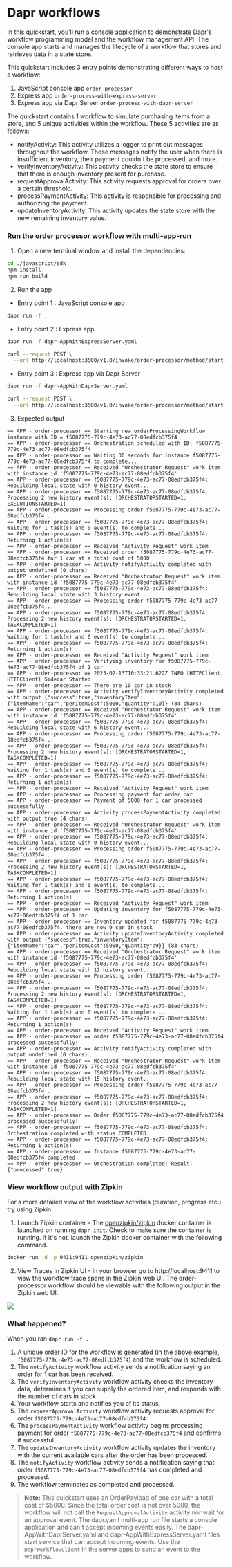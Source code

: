 # Dapr workflows

In this quickstart, you'll run a console application to demonstrate Dapr's workflow programming model and the workflow management API. The console app starts and manages the lifecycle of a workflow that stores and retrieves data in a state store.

This quickstart includes 3 entry points demonstrating different ways to host a workflow:

1. JavaScript console app `order-processor` 
2. Express app `order-process-with-express-server`
3. Express app via Dapr Server `order-process-with-dapr-server`

The quickstart contains 1 workflow to simulate purchasing items from a store, and 5 unique activities within the workflow. These 5 activities are as follows:

- notifyActivity: This activity utilizes a logger to print out messages throughout the workflow. These messages notify the user when there is insufficient inventory, their payment couldn't be processed, and more.
- verifyInventoryActivity: This activity checks the state store to ensure that there is enough inventory present for purchase.
- requestApprovalActivity: This activity requests approval for orders over a certain threshold.
- processPaymentActivity: This activity is responsible for processing and authorizing the payment.
- updateInventoryActivity: This activity updates the state store with the new remaining inventory value.

### Run the order processor workflow with multi-app-run

1. Open a new terminal window and install the dependencies: 

<!-- STEP
name: build order-process app
-->

```bash
cd ./javascript/sdk
npm install
npm run build
```

<!-- END_STEP -->
2. Run the app 

- Entry point 1 : JavaScript console app
<!-- STEP
name: Run order-processor service
expected_stdout_lines:
  - '== APP - order-processor == Payment of 5000 for 1 car processed successfully'
  - 'there are now 9 car in stock'
  - 'processed successfully!'
expected_stderr_lines:
output_match_mode: substring
background: true
sleep: 15
timeout_seconds: 120
-->

```bash
dapr run -f .
```
<!-- END_STEP -->

- Entry point 2 : Express app

```bash
dapr run -f dapr-AppWithExpressServer.yaml
```

```bash
curl --request POST \
  --url http://localhost:3500/v1.0/invoke/order-processor/method/start-workflow
```

- Entry point 3 : Express app via Dapr Server

```bash
dapr run -f dapr-AppWithDaprServer.yaml
```
```bash
curl --request POST \
  --url http://localhost:3500/v1.0/invoke/order-processor/method/start-workflow
```

3. Expected output


```
== APP - order-processor == Starting new orderProcessingWorkflow instance with ID = f5087775-779c-4e73-ac77-08edfcb375f4
== APP - order-processor == Orchestration scheduled with ID: f5087775-779c-4e73-ac77-08edfcb375f4
== APP - order-processor == Waiting 30 seconds for instance f5087775-779c-4e73-ac77-08edfcb375f4 to complete...
== APP - order-processor == Received "Orchestrator Request" work item with instance id 'f5087775-779c-4e73-ac77-08edfcb375f4'
== APP - order-processor == f5087775-779c-4e73-ac77-08edfcb375f4: Rebuilding local state with 0 history event...
== APP - order-processor == f5087775-779c-4e73-ac77-08edfcb375f4: Processing 2 new history event(s): [ORCHESTRATORSTARTED=1, EXECUTIONSTARTED=1]
== APP - order-processor == Processing order f5087775-779c-4e73-ac77-08edfcb375f4...
== APP - order-processor == f5087775-779c-4e73-ac77-08edfcb375f4: Waiting for 1 task(s) and 0 event(s) to complete...
== APP - order-processor == f5087775-779c-4e73-ac77-08edfcb375f4: Returning 1 action(s)
== APP - order-processor == Received "Activity Request" work item
== APP - order-processor == Received order f5087775-779c-4e73-ac77-08edfcb375f4 for 1 car at a total cost of 5000
== APP - order-processor == Activity notifyActivity completed with output undefined (0 chars)
== APP - order-processor == Received "Orchestrator Request" work item with instance id 'f5087775-779c-4e73-ac77-08edfcb375f4'
== APP - order-processor == f5087775-779c-4e73-ac77-08edfcb375f4: Rebuilding local state with 3 history event...
== APP - order-processor == Processing order f5087775-779c-4e73-ac77-08edfcb375f4...
== APP - order-processor == f5087775-779c-4e73-ac77-08edfcb375f4: Processing 2 new history event(s): [ORCHESTRATORSTARTED=1, TASKCOMPLETED=1]
== APP - order-processor == f5087775-779c-4e73-ac77-08edfcb375f4: Waiting for 1 task(s) and 0 event(s) to complete...
== APP - order-processor == f5087775-779c-4e73-ac77-08edfcb375f4: Returning 1 action(s)
== APP - order-processor == Received "Activity Request" work item
== APP - order-processor == Verifying inventory for f5087775-779c-4e73-ac77-08edfcb375f4 of 1 car
== APP - order-processor == 2025-02-13T10:33:21.622Z INFO [HTTPClient, HTTPClient] Sidecar Started
== APP - order-processor == There are 10 car in stock
== APP - order-processor == Activity verifyInventoryActivity completed with output {"success":true,"inventoryItem":{"itemName":"car","perItemCost":5000,"quantity":10}} (84 chars)
== APP - order-processor == Received "Orchestrator Request" work item with instance id 'f5087775-779c-4e73-ac77-08edfcb375f4'
== APP - order-processor == f5087775-779c-4e73-ac77-08edfcb375f4: Rebuilding local state with 6 history event...
== APP - order-processor == Processing order f5087775-779c-4e73-ac77-08edfcb375f4...
== APP - order-processor == f5087775-779c-4e73-ac77-08edfcb375f4: Processing 2 new history event(s): [ORCHESTRATORSTARTED=1, TASKCOMPLETED=1]
== APP - order-processor == f5087775-779c-4e73-ac77-08edfcb375f4: Waiting for 1 task(s) and 0 event(s) to complete...
== APP - order-processor == f5087775-779c-4e73-ac77-08edfcb375f4: Returning 1 action(s)
== APP - order-processor == Received "Activity Request" work item
== APP - order-processor == Processing payment for order car
== APP - order-processor == Payment of 5000 for 1 car processed successfully
== APP - order-processor == Activity processPaymentActivity completed with output true (4 chars)
== APP - order-processor == Received "Orchestrator Request" work item with instance id 'f5087775-779c-4e73-ac77-08edfcb375f4'
== APP - order-processor == f5087775-779c-4e73-ac77-08edfcb375f4: Rebuilding local state with 9 history event...
== APP - order-processor == Processing order f5087775-779c-4e73-ac77-08edfcb375f4...
== APP - order-processor == f5087775-779c-4e73-ac77-08edfcb375f4: Processing 2 new history event(s): [ORCHESTRATORSTARTED=1, TASKCOMPLETED=1]
== APP - order-processor == f5087775-779c-4e73-ac77-08edfcb375f4: Waiting for 1 task(s) and 0 event(s) to complete...
== APP - order-processor == f5087775-779c-4e73-ac77-08edfcb375f4: Returning 1 action(s)
== APP - order-processor == Received "Activity Request" work item
== APP - order-processor == Updating inventory for f5087775-779c-4e73-ac77-08edfcb375f4 of 1 car
== APP - order-processor == Inventory updated for f5087775-779c-4e73-ac77-08edfcb375f4, there are now 9 car in stock
== APP - order-processor == Activity updateInventoryActivity completed with output {"success":true,"inventoryItem":{"itemName":"car","perItemCost":5000,"quantity":9}} (83 chars)
== APP - order-processor == Received "Orchestrator Request" work item with instance id 'f5087775-779c-4e73-ac77-08edfcb375f4'
== APP - order-processor == f5087775-779c-4e73-ac77-08edfcb375f4: Rebuilding local state with 12 history event...
== APP - order-processor == Processing order f5087775-779c-4e73-ac77-08edfcb375f4...
== APP - order-processor == f5087775-779c-4e73-ac77-08edfcb375f4: Processing 2 new history event(s): [ORCHESTRATORSTARTED=1, TASKCOMPLETED=1]
== APP - order-processor == f5087775-779c-4e73-ac77-08edfcb375f4: Waiting for 1 task(s) and 0 event(s) to complete...
== APP - order-processor == f5087775-779c-4e73-ac77-08edfcb375f4: Returning 1 action(s)
== APP - order-processor == Received "Activity Request" work item
== APP - order-processor == order f5087775-779c-4e73-ac77-08edfcb375f4 processed successfully!
== APP - order-processor == Activity notifyActivity completed with output undefined (0 chars)
== APP - order-processor == Received "Orchestrator Request" work item with instance id 'f5087775-779c-4e73-ac77-08edfcb375f4'
== APP - order-processor == f5087775-779c-4e73-ac77-08edfcb375f4: Rebuilding local state with 15 history event...
== APP - order-processor == Processing order f5087775-779c-4e73-ac77-08edfcb375f4...
== APP - order-processor == f5087775-779c-4e73-ac77-08edfcb375f4: Processing 2 new history event(s): [ORCHESTRATORSTARTED=1, TASKCOMPLETED=1]
== APP - order-processor == Order f5087775-779c-4e73-ac77-08edfcb375f4 processed successfully!
== APP - order-processor == f5087775-779c-4e73-ac77-08edfcb375f4: Orchestration completed with status COMPLETED
== APP - order-processor == f5087775-779c-4e73-ac77-08edfcb375f4: Returning 1 action(s)
== APP - order-processor == Instance f5087775-779c-4e73-ac77-08edfcb375f4 completed
== APP - order-processor == Orchestration completed! Result: {"processed":true}
```

### View workflow output with Zipkin

For a more detailed view of the workflow activities (duration, progress etc.), try using Zipkin.

1. Launch Zipkin container - The [openzipkin/zipkin](https://hub.docker.com/r/openzipkin/zipkin/) docker container is launched on running `dapr init`. Check to make sure the container is running. If it's not, launch the Zipkin docker container with the following command.

```bash
docker run -d -p 9411:9411 openzipkin/zipkin
```

2. View Traces in Zipkin UI - In your browser go to http://localhost:9411 to view the workflow trace spans in the Zipkin web UI. The order-processor workflow should be viewable with the following output in the Zipkin web UI. 

<img src="img/workflow-trace-spans-zipkin.png">

### What happened? 

When you ran `dapr run -f .`

1. A unique order ID for the workflow is generated (in the above example, `f5087775-779c-4e73-ac77-08edfcb375f4`) and the workflow is scheduled.
2. The `notifyActivity` workflow activity sends a notification saying an order for 1 car has been received.
3. The `verifyInventoryActivity` workflow activity checks the inventory data, determines if you can supply the ordered item, and responds with the number of cars in stock.
4. Your workflow starts and notifies you of its status.
5. The `requestApprovalActivity` workflow activity requests approval for order `f5087775-779c-4e73-ac77-08edfcb375f4`
6. The `processPaymentActivity` workflow activity begins processing payment for order `f5087775-779c-4e73-ac77-08edfcb375f4` and confirms if successful.
7. The `updateInventoryActivity` workflow activity updates the inventory with the current available cars after the order has been processed.
8. The `notifyActivity` workflow activity sends a notification saying that order `f5087775-779c-4e73-ac77-08edfcb375f4` has completed and processed.
9. The workflow terminates as completed and processed.

> **Note:** This quickstart uses an OrderPayload of one car with a total cost of $5000. Since the total order cost is not over 5000, the workflow will not call the `RequestApprovalActivity` activity nor wait for an approval event. The dapr.yaml multi-app run file starts a console application and can't accept incoming events easily. The dapr-AppWithDaprServer.yaml and dapr-AppWithExpressServer.yaml files start service that can accept incoming events. Use the `DaprWorkflowClient` in the server apps to send an event to the workflow.